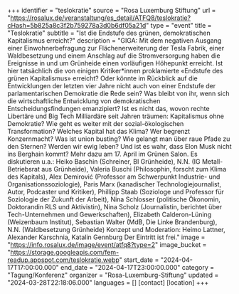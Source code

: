 +++
identifier = "teslokratie"
source = "Rosa Luxemburg Stiftung"
url = "https://rosalux.de/veranstaltung/es_detail/ATFQ8/teslokratie?cHash=5b825a8c3f2b759278a3d0b6df05a21d"
type = "event"
title = "Teslokratie"
subtitle = "Ist die Endstufe des grünen, demokratischen Kapitalismus erreicht?"
description = "GIGA: Mit dem negativen Ausgang einer Einwohnerbefragung zur Flächenerweiterung der Tesla Fabrik, einer Waldbesetzung und einem Anschlag auf die Stromversorgung haben die Ereignisse in und um Grünheide einen vorläufigen Höhepunkt erreicht. Ist hier tatsächlich die von einigen Kritiker*innen proklamierte «Endstufe des grünen Kapitalismus» erreicht? Oder könnte im Rückblick auf die Entwicklungen der letzten vier Jahre nicht auch von einer Endstufe der parlamentarischen Demokratie die Rede sein? Was bleibt von ihr, wenn sich die wirtschaftliche Entwicklung von demokratischen Entscheidungsfindungen emanzipiert? Ist es nicht das, wovon rechte Libertäre und Big Tech Milliardäre seit Jahren träumen: Kapitalismus ohne Demokratie?
Wie geht es weiter mit der sozial-ökologischen Transformation? Welches Kapital hat das Klima? Wer begrenzt Konzernmacht? Was ist union busting? Wie gelangt man über raue Pfade zu den Sternen? Werden wir ewig leben? Und ist es wahr, dass Elon Musk nicht ins Berghain kommt? Mehr dazu am 17. April im Grünen Salon. 
Es diskutieren u.a.: Heiko Baschin (Schreiner, BI Grünheide), N.N. (IG Metall-Betriebsrat aus Grünheide), Valeria Buschi (Philosophin, forscht zum Klima des Kapitals), Alex Demirović (Professor am Schwerpunkt Industrie- und Organisationssoziologie), Paris Marx (kanadischer Technologiejournalist, Autor, Podcaster und Kritiker), Phillipp Staab (Soziologe und Professor für Soziologie der Zukunft der Arbeit), Nina Schlosser (politische Ökonomin, Doktorandin RLS und Aktivistin), Nina Scholz (Journalistin, berichtet über Tech-Unternehmen und Gewerkschaften), Elizabeth Calderon-Lüning (Weizenbaum Institut), Sebastian Walter (MdB, Die Linke Brandenburg), N.N. (Waldbesetzung Grünheide)
Konzept und Moderation: Heimo Lattner, Alexander Karschnia, Katalin Gennburg
Der Eintritt ist frei."
image = "https://info.rosalux.de/image/event/atfq8?type=2"
image_bucket = "https://storage.googleapis.com/fem-readup.appspot.com/teslokratie.webp"
start_date = "2024-04-17T17:00:00.000"
end_date = "2024-04-17T23:00:00.000"
category = "Tagung/Konferenz"
organizer = "Rosa-Luxemburg-Stiftung"
updated = "2024-03-28T22:18:06.000"
languages = []
[contact]
[location]
+++